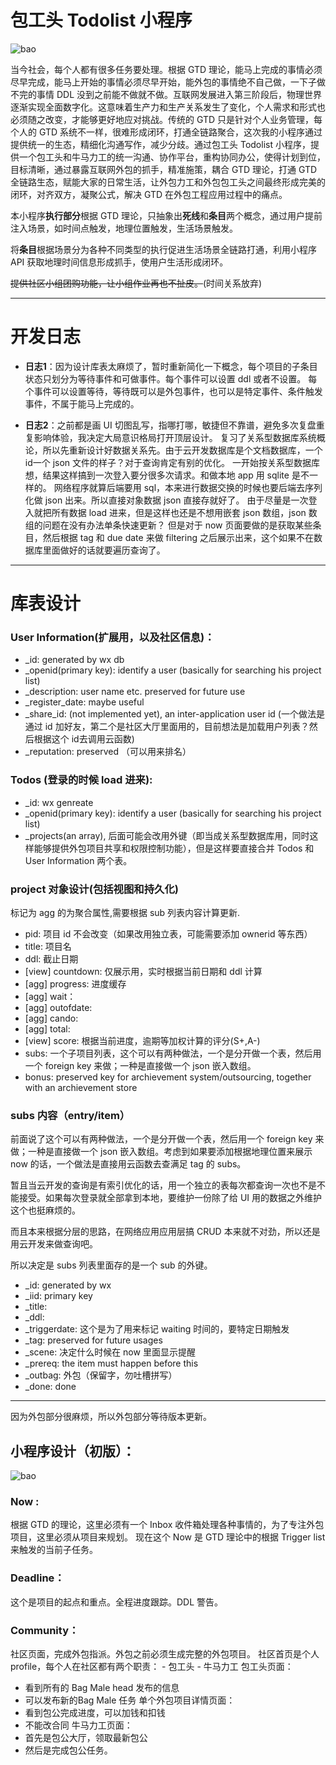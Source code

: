 # 包工头 Todolist 小程序

![bao](https://gitee.com/rzbdz/wechat_miniprog_gtd/raw/master/.res/bao.png)

当今社会，每个人都有很多任务要处理。根据 GTD 理论，能马上完成的事情必须尽早完成，能马上开始的事情必须尽早开始，能外包的事情绝不自己做，一下子做不完的事情 DDL 没到之前能不做就不做。互联网发展进入第三阶段后，物理世界逐渐实现全面数字化。这意味着生产力和生产关系发生了变化，个人需求和形式也必须随之改变，才能够更好地应对挑战。传统的 GTD 只是针对个人业务管理，每个人的 GTD 系统不一样，很难形成闭环，打通全链路聚合，这次我的小程序通过提供统一的生态，精细化沟通写作，减少分歧。通过包工头 Todolist 小程序，提供一个包工头和牛马力工的统一沟通、协作平台，重构协同办公，使得计划到位，目标清晰，通过暴露互联网外包的抓手，精准施策，耦合 GTD 理论，打通 GTD 全链路生态，赋能大家的日常生活，让外包力工和外包包工头之间最终形成完美的闭环，对齐双方，凝聚公式，解决 GTD 在外包工程应用过程中的痛点。


本小程序**执行部分**根据 GTD 理论，只抽象出**死线**和**条目**两个概念，通过用户提前注入场景，如时间点触发，地理位置触发，生活场景触发。

将**条目**根据场景分为各种不同类型的执行促进生活场景全链路打通，利用小程序 API 获取地理时间信息形成抓手，使用户生活形成闭环。

~~提供社区小组团购功能，让小组作业再也不扯皮。~~(时间关系放弃)

---

# 开发日志

- **日志1**：因为设计库表太麻烦了，暂时重新简化一下概念，每个项目的子条目状态只划分为等待事件和可做事件。每个事件可以设置 ddl 或者不设置。
每个事件可以设置等待，等待既可以是外包事件，也可以是特定事件、条件触发事件，不属于能马上完成的。

- **日志2**：之前都是画 UI 切图乱写，指哪打哪，敏捷但不靠谱，避免多次复盘重复影响体验，我决定大局意识格局打开顶层设计。
复习了关系型数据库系统概论，所以先重新设计好数据关系先。由于云开发数据库是个文档数据库，一个id一个 json 文件的样子？对于查询肯定有别的优化。
一开始按关系型数据库想，结果这样搞到一次登入要分很多次请求。和做本地 app 用 sqlite 是不一样的。
网络程序就算后端要用 sql，本来进行数据交换的时候也要后端去序列化做 json 出来。所以直接对象数据 json 直接存就好了。
由于尽量是一次登入就把所有数据 load 进来，但是这样也还是不想用嵌套 json 数组，json 数组的问题在没有办法单条快速更新？
但是对于 now 页面要做的是获取某些条目，然后根据 tag 和 due date 来做 filtering 之后展示出来，这个如果不在数据库里面做好的话就要遍历查询了。

---
# 库表设计

### User Information(扩展用，以及社区信息)：
 - _id: generated by wx db
 - _openid(primary key): identify a user (basically for searching his project list)
 - _description: user name etc. preserved for future use
 - _register_date: maybe useful
 - _share_id: (not implemented yet), an inter-application user id (一个做法是通过 id 加好友，第二个是社区大厅里面用的，目前想法是加载用户列表？然后根据这个 id去调用云函数)
 - _reputation: preserved （可以用来排名）

### Todos (登录的时候 load 进来): 
 - _id: wx genreate
 - _openid(primary key): identify a user (basically for searching his project list)
 - _projects(an array), 后面可能会改用外键（即当成关系型数据库用，同时这样能够提供外包项目共享和权限控制功能），但是这样要直接合并 Todos 和 User Information 两个表。

 ### project 对象设计(包括视图和持久化)
 标记为 agg 的为聚合属性,需要根据 sub 列表内容计算更新. 
 - pid: 项目 id 不会改变（如果改用独立表，可能需要添加 ownerid 等东西）
 - title: 项目名
 - ddl: 截止日期
 - [view] countdown: 仅展示用，实时根据当前日期和 ddl 计算
 - [agg] progress: 进度缓存
 - [agg] wait：
 - [agg] outofdate:
 - [agg] cando: 
 - [agg] total:
 - [view] score: 根据当前进度，逾期等加权计算的评分(S+,A-)
 - subs: 一个子项目列表，这个可以有两种做法，一个是分开做一个表，然后用一个 foreign key 来做；一种是直接做一个 json 嵌入数组。
 - bonus: preserved key for archievement system/outsourcing, together with an archievement store

### subs 内容（entry/item）

前面说了这个可以有两种做法，一个是分开做一个表，然后用一个 foreign key 来做；一种是直接做一个 json 嵌入数组。考虑到如果要添加根据地理位置来展示 now 的话，一个做法是直接用云函数去查满足 tag 的 subs。

暂且当云开发的查询是有索引优化的话，用一个独立的表每次都查询一次也不是不能接受。如果每次登录就全部拿到本地，要维护一份除了给 UI 用的数据之外维护这个也挺麻烦的。

而且本来根据分层的思路，在网络应用应用层搞 CRUD 本来就不对劲，所以还是用云开发来做查询吧。

所以决定是 subs 列表里面存的是一个 sub 的外键。
 - _id: generated by wx
 - _iid: primary key  
 - _title: 
 - _ddl: 
 - _triggerdate: 这个是为了用来标记 waiting 时间的，要特定日期触发
 - _tag: preserved for future usages
 - _scene: 决定什么时候在 now 里面显示提醒
 - _prereq: the item must happen before this
 - _outbag: 外包（保留字，勿吐槽拼写）
 - _done: done
---

因为外包部分很麻烦，所以外包部分等待版本更新。


## 小程序设计（初版）：

![bao](https://gitee.com/rzbdz/wechat_miniprog_gtd/raw/master/.res/ddl.png)

### Now :
根据 GTD 的理论，这里必须有一个 Inbox 收件箱处理各种事情的，为了专注外包项目，这里必须从项目来规划。
现在这个 Now 是 GTD 理论中的根据 Trigger list 来触发的当前子任务。
### Deadline：
这个是项目的起点和重点。全程进度跟踪。DDL 警告。

### Community：
社区页面，完成外包指派。外包之前必须生成完整的外包项目。
社区首页是个人 profile，每个人在社区都有两个职责：
    - 包工头
    - 牛马力工
包工头页面：
 - 看到所有的 Bag Male head 发布的信息
 - 可以发布新的Bag Male 任务
单个外包项目详情页面：
 - 看到包公完成进度，可以加钱和扣钱
 - 不能改合同
 牛马力工页面：
  - 首先是包公大厅，领取最新包公
  - 然后是完成包公任务。